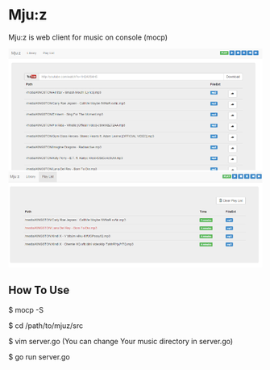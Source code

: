 # Mju:z
Mju:z is web client for music on console (mocp)

![alt text](https://raw.githubusercontent.com/bas87/Mjuz/master/screenshots/mjuz1.png "Screenshot 1")
![alt text](https://raw.githubusercontent.com/bas87/Mjuz/master/screenshots/mjuz2.png "Screenshot 1")

## How To Use
$ mocp -S

$ cd /path/to/mjuz/src

$ vim server.go (You can change Your music directory in server.go)

$ go run server.go
